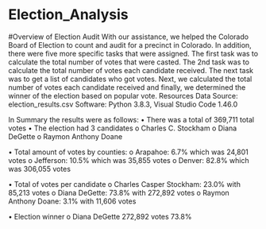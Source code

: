 # Election_Analysis

#Overview of Election Audit
With our assistance, we helped the Colorado Board of Election to count and audit for a precinct in Colorado. In addition, there were five more specific tasks that were assigned. The first task was to calculate the total number of votes that were casted. The 2nd task was to calculate the total number of votes each candidate received. The next task was to get a list of candidates who got votes. Next, we calculated the total number of votes each candidate received and finally, we determined the winner of the election based on popular vote.
Resources
Data Source: election_results.csv
Software: Python 3.8.3, Visual Studio Code 1.46.0

In Summary the results were as follows:
•	There was a total of 369,711 total votes 
•	The election had 3 candidates 
o	Charles C. Stockham
o	Diana DeGette
o	Raymon Anthony Doane

•	Total amount of votes by counties:
o	Arapahoe: 6.7% which was 24,801 votes
o	Jefferson: 10.5% which was 35,855 votes
o	Denver: 82.8% which was 306,055 votes

•	Total of votes per candidate
o	Charles Casper Stockham: 23.0% with 85,213 votes
o	 Diana DeGette: 73.8% with 272,892 votes
o	 Raymon Anthony Doane: 3.1% with 11,606 votes

•	Election winner
o	Diana DeGette
272,892 votes
73.8%
